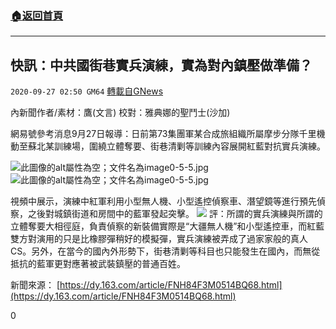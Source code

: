 ###  [:house:返回首頁](https://github.com/ourhimalayas/txt)
---

## 快訊：中共國街巷實兵演練，實為對內鎮壓做準備？
`2020-09-27 02:50 GM64` [轉載自GNews](https://gnews.org/zh-hant/385676/)

內新聞作者/素材：鷹(文言)      校對：雅典娜的聖鬥士(沙加)

網易號參考消息9月27日報導：日前第73集團軍某合成旅組織所屬摩步分隊千里機動至蘇北某訓練場，圍繞立體奪要、街巷清剿等訓練內容展開紅藍對抗實兵演練。

![此圖像的alt屬性為空；文件名為image0-5-5.jpg]()![此圖像的alt屬性為空；文件名為image0-5-5.jpg](https://s3.amazonaws.com/gnews-media-offload/wp-content/uploads/2020/09/27023424/image0-5-5.jpg)

視頻中展示，演練中紅軍利用小型無人機、小型遙控偵察車、潛望鏡等進行預先偵察，之後對城鎮街道和房間中的藍軍發起突擊。
![]()![](https://s3.amazonaws.com/gnews-media-offload/wp-content/uploads/2020/09/27023559/image1-1-8.jpg)
評：所謂的實兵演練與所謂的立體奪要大相徑庭，負責偵察的新裝備實際是“大疆無人機”和小型遙控車，而紅藍雙方對演用的只是比橡膠彈稍好的模擬彈，實兵演練被弄成了過家家般的真人CS。另外，在當今的國內外形勢下，街巷清剿等科目也只能發生在國內，而無從抵抗的藍軍更對應著被武裝鎮壓的普通百姓。

新聞來源： [https://dy.163.com/article/FNH84F3M0514BQ68.html](https://dy.163.com/article/FNH84F3M0514BQ68.html)

0
